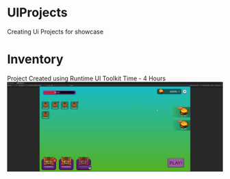# UIProjects
 Creating Ui Projects for showcase

# Inventory 
Project Created using Runtime UI Toolkit
Time - 4 Hours
![Alt Text](Assets/ScreenShots/Casual;UI.gif)
